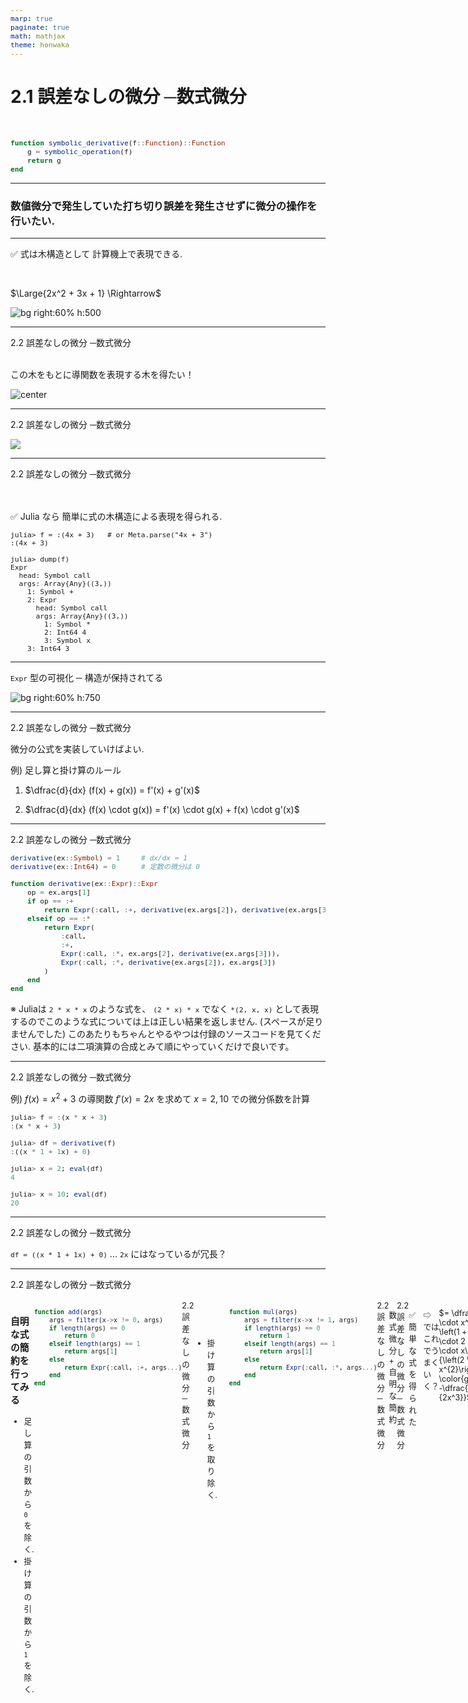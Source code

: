 ```yaml
---
marp: true
paginate: true
math: mathjax
theme: honwaka
---
```



# **2.1 誤差なしの微分 ─数式微分**

<br>

```julia
function symbolic_derivative(f::Function)::Function
    g = symbolic_operation(f)
    return g
end
```


---

<!-- _header: 数式微分のモチベーション -->

### 数値微分で発生していた打ち切り誤差を発生させずに微分の操作を行いたい. 



---

<!-- _header: 数式微分のアイデア -->

<!-- <div class="section"> 2.2 誤差なしの微分 ─数式微分 </div>  -->

✅ 式は木構造として
計算機上で表現できる.

<br>


$\Large{2x^2 + 3x + 1}  \Rightarrow$

![bg right:60% h:500](../img/exprf.svg)


---


<!-- _header: 数式微分のアイデア -->

<div class="section"> 2.2 誤差なしの微分 ─数式微分 </div>

<br>

この木をもとに導関数を表現する木を得たい！


![center](../img/symbolic_algo_simple.png)


---



<div class="section"> 2.2 誤差なしの微分 ─数式微分 </div>

<!-- _header: 数式微分のアイデア -->

![](../img/symbolic_algo.png)


---





<!-- _header: `Expr` 型 -->

<div class="section"> 2.2 誤差なしの微分 ─数式微分 </div>


<br>
<br>

✅ Julia なら 簡単に式の木構造による表現を得られる. 

```
julia> f = :(4x + 3)   # or Meta.parse("4x + 3")
:(4x + 3)

julia> dump(f)
Expr
  head: Symbol call
  args: Array{Any}((3,))
    1: Symbol +
    2: Expr
      head: Symbol call
      args: Array{Any}((3,))
        1: Symbol *
        2: Int64 4
        3: Symbol x
    3: Int64 3
```



---

<!-- _header: `Expr` 型 -->

`Expr` 型の可視化
─ 構造が保持されてる

![bg right:60% h:750](../img/plotdemo.png)

---

<!-- _header: 数式微分の実装 -->

<div class="section"> 2.2 誤差なしの微分 ─数式微分 </div>

微分の公式を実装していけばよい.

例) 足し算と掛け算のルール

1. $\dfrac{d}{dx} (f(x) + g(x)) = f'(x) + g'(x)$
   
   
2. $\dfrac{d}{dx} (f(x) \cdot g(x)) = f'(x) \cdot g(x) + f(x) \cdot g'(x)$
   
---

<!-- _header: 数式微分の実装 -->

<div class="section"> 2.2 誤差なしの微分 ─数式微分 </div>


```julia
derivative(ex::Symbol) = 1     # dx/dx = 1
derivative(ex::Int64) = 0      # 定数の微分は 0

function derivative(ex::Expr)::Expr
    op = ex.args[1]
    if op == :+     
        return Expr(:call, :+, derivative(ex.args[2]), derivative(ex.args[3])) 
    elseif op == :*                
        return Expr(
            :call,
            :+,
            Expr(:call, :*, ex.args[2], derivative(ex.args[3])),
            Expr(:call, :*, derivative(ex.args[2]), ex.args[3])
        )
    end
end
```

<div class="cite">

※ Juliaは `2 * x * x` のような式を、 `(2 * x) * x` でなく `*(2, x, x)` として表現するのでこのような式については上は正しい結果を返しません. (スペースが足りませんでした)
このあたりもちゃんとやるやつは付録のソースコードを見てください. 基本的には二項演算の合成とみて順にやっていくだけで良いです。 

---


<!-- _header: 数式微分の実装 -->

<div class="section"> 2.2 誤差なしの微分 ─数式微分 </div>

例) $f(x) = x^2 + 3$ の導関数 $f'(x) = 2x$ を求めて $x = 2, 10$ での微分係数を計算

```julia
julia> f = :(x * x + 3)
:(x * x + 3)

julia> df = derivative(f)
:((x * 1 + 1x) + 0)

julia> x = 2; eval(df)
4

julia> x = 10; eval(df)
20
```

---


<!-- _header: ⚠️ 数式微分の改良 ~ 複雑な表現  -->

<div class="section"> 2.2 誤差なしの微分 ─数式微分 </div>


`df = ((x * 1 + 1x) + 0)` ... `2x` にはなっているが冗長？


<!-- <div class="cite">

[1] よく数式微分の固有・不可避っぽい問題だ、みたいな文脈で語られるのですが、数値微分自体の問題ではないという指摘もあります。僕もそう思います。
参考: Laue, S. (2019). On the Equivalence of Automatic and Symbolic Differentiation. ArXiv. /abs/1904.02990


</div> -->


---

<style scoped>
  code {
    font-size: 0.8em;  
  }

  .container {
    display: flex;
    flex-direction: row;
    justify-content: space-between;
    font-size: 0.9em;
  }

    .container > .left {
      width: 40%;
    }

    .container > .right {
      width: 60%;
    }


</style>

<!-- _header: 簡約化  -->
<div class="section"> 2.2 誤差なしの微分 ─数式微分 </div>

<br>


<div class="container">
<div class="left">
    
    
### 自明な式の簡約を行ってみる

- 足し算の引数から `0` を除く.
- 掛け算の引数から `1` を除く.

</div>

<div class="right">

```julia
function add(args)
    args = filter(x->x != 0, args)
    if length(args) == 0
        return 0
    elseif length(args) == 1
        return args[1]
    else
        return Expr(:call, :+, args...)
    end
end
```

</div>



---


<!-- _header: 簡約化  -->

<div class="section"> 2.2 誤差なしの微分 ─数式微分 </div>


<div class="columns">


<div>

<br>
<br>
<br>

- 掛け算の引数から `1` を取り除く.


</div>


<div>

```julia
function mul(args)
    args = filter(x->x != 1, args)
    if length(args) == 0
        return 1
    elseif length(args) == 1
        return args[1]
    else
        return Expr(:call, :*, args...)
    end
end
```


</div>


</div>


---

<!-- _header: 簡約化  -->

<div class="section"> 2.2 誤差なしの微分 ─数式微分 </div>


<br>


<br>



数式微分 + 自明な簡約

```julia
derivative(ex::Symbol) = 1
derivative(ex::Int64) = 0

function derivative(ex::Expr)
    op = ex.args[1]
    if op == :+
        return add([derivative(ex.args[2]), derivative(ex.args[3])])
    elseif op == :*
        return add([
            mul([ex.args[2], derivative(ex.args[3])]),
            mul([derivative(ex.args[2]), ex.args[3]])
        ])
    end
end
```

---


<!-- _header: 簡約化  -->

<div class="section"> 2.2 誤差なしの微分 ─数式微分 </div>

✅　簡単な式を得られた

```julia
julia> derivative(:(x * x + 3))
:(x + x)
```

⇨ ではこれでうまくいく？

```julia
julia> derivative(:((1 + x)  / (2 * x^2)))
:((2 * x ^ 2 - (1 + x) * (2 * (2x))) / (2 * x ^ 2) ^ 2)
```

<br>

$= \dfrac{\left(2 \cdot x^{2} - \left(1 + x\right) \cdot 2 \cdot 2 \cdot x\right)}{\left(2 \cdot x^{2}\right)^{2}} \color{gray}{\ = -\dfrac{x + 2}{2x^3}}$ 🧐🧐🧐




---

<!-- _header: 式の表現法を考える -->


```julia
julia> t1 = :(x * x)
julia> t2 = :($t1 * $t1)
julia> f = :($t2 * $t2)
:(((x * x) * (x * x)) * ((x * x) * (x * x)))
```


という $f$ は、木で表現すると...


![bg right h:300](../img/naive-tree-expr.svg)

---

<!-- _header: 式の表現法を考える -->

<div class="section"> 2.2 誤差なしの微分 ─数式微分 </div>

:question: 単純な関数が、なぜこんなに複雑になってしまったのか？

⇨ (木構造で表す) 式には、**束縛がない** ので、共通のものを参照できない.


---

<!-- _header: 式からアルゴリズムへ、木からDAGへ-->

<div class="section"> 2.2 誤差なしの微分 ─数式微分 </div>


<div style="text-align: center;">

✅ 式は束縛がないとても制限されたプログラム.


⇩

これを許したらどうなる？

</div>


---


<!-- _header: 式からアルゴリズムへ、木からDAGへ-->

<div class="section"> 2.2 誤差なしの微分 ─数式微分 </div>


$$
f(x) = x \cdot x \cdot x \cdot x \cdot x \cdot x \cdot x \cdot x
$$

<div style="text-align: center;">

⇩

</div>

$$
\begin{aligned}
t_1 &= x \cdot x \\
t_2 &= t_1 \cdot t_1 \\
y &= t_2 \cdot t_2 \\
\end{aligned}
$$


これの表現は？ ⇨ 自動微分へ

<div class="cite">

ヒューリスティックにやってそれなりに簡単な式を得られれば実用的には大丈夫なので与太話になりますが、簡約化を頑張れば最もシンプルな式を得られるか考えてみます。
簡単さの定義にもよるかもしれませんが、$\forall x$ で $f(x) = 0$ な $f$ は $f(x) = 0$ と簡約化されるべきでしょう。
ところが、$f$ が四則演算と $exp, sin, abs$ と有理数, $\pi, \ln{2}$ で作れる式のとき、$\forall x, f(x) = 0$ か判定する問題は決定不能であることが知られています。([Richardson's theorem](https://en.wikipedia.org/wiki/Richardson%27s_theorem))
**したがって、一般の式を入力として、最も簡単な式を出力するようなアルゴリズムは存在しないとわかります。** 

</div>

---
